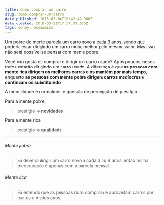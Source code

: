 ```yaml
---
title: Como comprar um carro
slug: como-comprar-um-carro
date_published: 2015-03-06T19:42:42.000Z
date_updated: 2018-05-21T17:57:39.000Z
tags: money, economics
---
```


Um pobre de mente parcela um carro novo a cada 3 anos, sendo que poderia estar dirigindo um carro muito melhor pelo mesmo valor. Mas isso não será possível se pensar com mente pobre.

Você não gosta de comprar e dirigir um carro usado? Após poucos meses todos estarão dirigindo um carro usado. A diferença é que **as pessoas com mente rica dirigem os melhores carros e os mantém por mais tempo**, enquanto **as pessoas com mente pobre dirigem carros medíocres e continuam os substituindo**.

A mentalidade é normalmente questão de percepção de prestígio.

Para a mente pobre,

> prestígio => **novidades**

Para a mente rica,

> prestígio => **qualidade**

---

###### Mente pobre

> Eu deveria dirigir um carro novo a cada 3 ou 4 anos, então minha preocupação é apenas com a parcela mensal.

###### Mente rica

> Eu entendo que as pessoas ricas compram e aproveitam carros por muitos e muitos anos.

